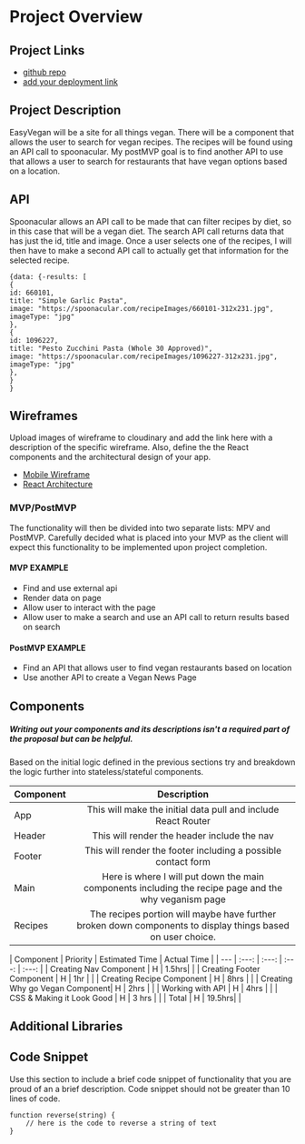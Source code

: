# Project Overview

## Project Links

- [github repo](https://git.generalassemb.ly/adelaney923/easy-vegan-react)
- [add your deployment link]()

## Project Description

EasyVegan will be a site for all things vegan.  There will be a component that allows the user to search for vegan recipes.  The recipes will be found using an API call to spoonacular.  My postMVP goal is to find another API to use that allows a user to search for restaurants that have vegan options based on a location.

## API

Spoonacular allows an API call to be made that can filter recipes by diet, so in this case that will be a vegan diet.  The search API call returns data that has just the id, title and image.  Once a user selects one of the recipes, I will then have to make a second API call to actually get that information for the selected recipe.


```
{data: {-results: [
{
id: 660101,
title: "Simple Garlic Pasta",
image: "https://spoonacular.com/recipeImages/660101-312x231.jpg",
imageType: "jpg"
},
{
id: 1096227,
title: "Pesto Zucchini Pasta (Whole 30 Approved)",
image: "https://spoonacular.com/recipeImages/1096227-312x231.jpg",
imageType: "jpg"
},
} 
}
```


## Wireframes

Upload images of wireframe to cloudinary and add the link here with a description of the specific wireframe. Also, define the the React components and the architectural design of your app.

- [Mobile Wireframe](https://res.cloudinary.com/adelaney923/image/upload/v1635531814/Portfolio%20Images/easyVegan%20react%20project/Screen_Shot_2021-10-29_at_11.22.09_AM_ogmwxf.png)
- [React Architecture](https://res.cloudinary.com/adelaney923/image/upload/v1635532364/Portfolio%20Images/easyVegan%20react%20project/Screen_Shot_2021-10-29_at_11.32.25_AM_twb7bi.png)


### MVP/PostMVP

The functionality will then be divided into two separate lists: MPV and PostMVP.  Carefully decided what is placed into your MVP as the client will expect this functionality to be implemented upon project completion.  

#### MVP EXAMPLE
- Find and use external api 
- Render data on page 
- Allow user to interact with the page
- Allow user to make a search and use an API call to return results based on search

#### PostMVP EXAMPLE

- Find an API that allows user to find vegan restaurants based on location
- Use another API to create a Vegan News Page

## Components
##### Writing out your components and its descriptions isn't a required part of the proposal but can be helpful.

Based on the initial logic defined in the previous sections try and breakdown the logic further into stateless/stateful components. 

| Component | Description | 
| --- | :---: |  
| App | This will make the initial data pull and include React Router| 
| Header | This will render the header include the nav | 
| Footer | This will render the footer including a possible contact form
| Main | Here is where I will put down the main components including the recipe page and the why veganism page
| Recipes | The recipes portion will maybe have further broken down components to display things based on user choice.




| Component | Priority | Estimated Time | Actual Time |
| --- | :---: |  :---: | :---: | :---: |
| Creating Nav Component | H | 1.5hrs|  |
| Creating Footer Component | H | 1hr | |
| Creating Recipe  Component | H | 8hrs | |
| Creating Why go Vegan Component| H | 2hrs |  |
| Working with API | H | 4hrs | |
| CSS & Making it Look Good | H | 3 hrs | |
| Total | H | 19.5hrs|  |

## Additional Libraries


## Code Snippet

Use this section to include a brief code snippet of functionality that you are proud of an a brief description.  Code snippet should not be greater than 10 lines of code. 

```
function reverse(string) {
	// here is the code to reverse a string of text
}
```
